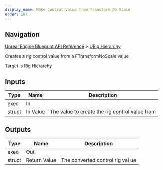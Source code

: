 ```yaml
---
display_name: Make Control Value from Transform No Scale
order: 107
---
```

## Navigation

[Unreal Engine Blueprint API Reference](https://dev.epicgames.com/documentation/en-us/unreal-engine/BlueprintAPI) > [URig Hierarchy](https://dev.epicgames.com/documentation/en-us/unreal-engine/BlueprintAPI/URigHierarchy)

Creates a rig control value from a FTransformNoScale value

Target is Rig Hierarchy

## Inputs

| Type | Name | Description |
| --- | --- | --- |
| exec | In |  |
| struct | In Value | The value to create the rig control value from |

## Outputs

| Type | Name | Description |
| --- | --- | --- |
| exec | Out |  |
| struct | Return Value | The converted control rig val ue |
